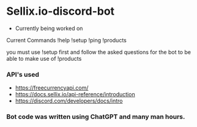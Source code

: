 # Sellix.io-discord-bot
- Currently being worked on

Current Commands
!help
!setup
!ping
!products

you must use !setup first and follow the asked questions for the bot to be able to make use of !products

### API's used
- https://freecurrencyapi.com/
- https://docs.sellix.io/api-reference/introduction
- https://discord.com/developers/docs/intro

### Bot code was written using ChatGPT and many man hours.
